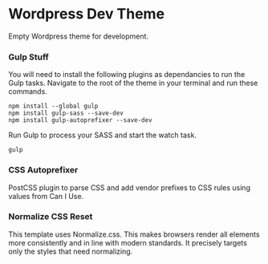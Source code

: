 # Wordpress Dev Theme

Empty Wordpress theme for development.

### Gulp Stuff

You will need to install the following plugins as dependancies to run the Gulp tasks. Navigate to the root of the theme in your terminal and run these commands.

```
npm install --global gulp
npm install gulp-sass --save-dev
npm install gulp-autoprefixer --save-dev
```

Run Gulp to process your SASS and start the watch task.

```
gulp
```

### CSS Autoprefixer

PostCSS plugin to parse CSS and add vendor prefixes to CSS rules using values from Can I Use.

### Normalize CSS Reset

This template uses Normalize.css. This makes browsers render all elements more consistently and in line with modern standards. It precisely targets only the styles that need normalizing.
